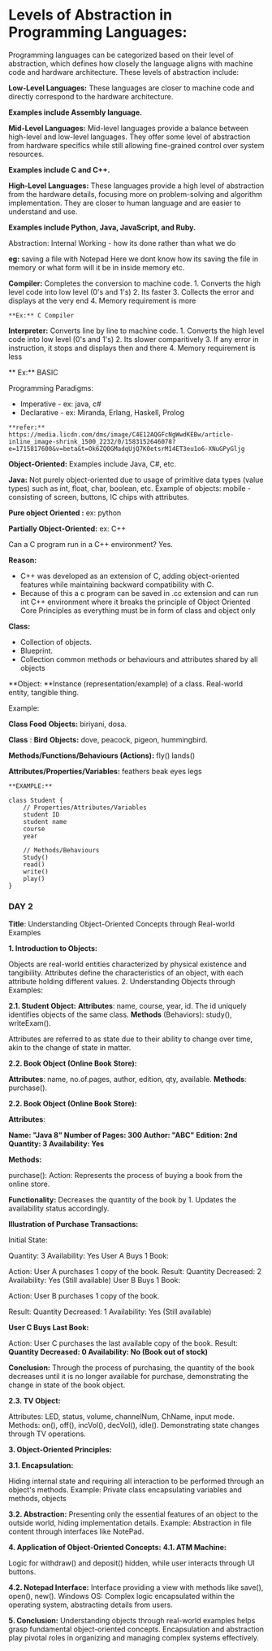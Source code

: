 # Levels of Abstraction in Programming Languages:

Programming languages can be categorized based on their level of abstraction, which defines how closely the language aligns with machine code and hardware architecture. These levels of abstraction include:

**Low-Level Languages:**
These languages are closer to machine code and directly correspond to the hardware architecture.

**Examples include Assembly language.**

**Mid-Level Languages:**
Mid-level languages provide a balance between high-level and low-level languages.
They offer some level of abstraction from hardware specifics while still allowing fine-grained control over system resources.

**Examples include C and C++.**

**High-Level Languages:**
These languages provide a high level of abstraction from the hardware details, focusing more on problem-solving and algorithm implementation.
They are closer to human language and are easier to understand and use.

**Examples include Python, Java, JavaScript, and Ruby.**

Abstraction: Internal Working - how its done rather than what we do

  **eg:** saving a file with Notepad 
      Here we dont know how its saving the file in memory or what form will it be in inside memory etc.

**Compiler:** Completes the conversion to machine code.
        1. Converts the high level code into low level (0's and 1's)
        2. Its faster
        3. Collects the error and displays at the very end
        4. Memory requirement is more

    **Ex:** C Compiler
    
**Interpreter:** Converts line by line to machine code.
        1. Converts the high level code into low level (0's and 1's)
        2. Its slower comparitively
        3. If any error in instruction, it stops and displays then and there
        4. Memory requirement is less

   ** Ex:** BASIC

Programming Paradigms:

 * Imperative - ex: java, c#
 * Declarative - ex: Miranda, Erlang, Haskell, Prolog

` **refer:** https://media.licdn.com/dms/image/C4E12AQGFcNgWwdKEBw/article-inline_image-shrink_1500_2232/0/1583152646078?e=1715817600&v=beta&t=Ok6ZQ0GMadqUjQ7K0etsrM14ET3eu1o6-XNuGPyGljg `


**Object-Oriented:** Examples include Java, C#, etc.

  **Java:**  Not purely object-oriented due to usage of primitive data types (value types) such as int, float, char, boolean, etc. Example of objects: mobile - consisting of screen, buttons, IC chips with attributes.

**Pure object Oriented :**     ex: python

**Partially Object-Oriented:**  ex: C++

Can a C program run in a C++ environment? Yes.

**Reason:**
+ C++ was developed as an extension of C, adding object-oriented features while maintaining backward compatibility with C.
+ Because of this a c program can be saved in .cc extension and can run int C++ environment where it breaks the principle of Object Oriented Core Principles as everything must be in form of class and object only

**Class:**
* Collection of  objects.
* Blueprint.
* Collection common methods or behaviours and attributes shared by all objects
  
**Object: **Instance (representation/example) of a class. Real-world entity, tangible thing.

Example:

**Class Food**
**Objects:** biriyani, dosa.

**Class** : **Bird**
**Objects:** dove, peacock, pigeon, hummingbird.

**Methods/Functions/Behaviours (Actions):**
fly()
lands()

**Attributes/Properties/Variables:**
feathers
beak
eyes
legs


```
**EXAMPLE:**

class Student {
    // Properties/Attributes/Variables
    student ID
    student name
    course
    year
    
    // Methods/Behaviours
    Study()
    read()
    write()
    play()
}
```
### DAY 2

**Title**: Understanding Object-Oriented Concepts through Real-world Examples

**1. Introduction to Objects:**

Objects are real-world entities characterized by physical existence and tangibility.
Attributes define the characteristics of an object, with each attribute holding different values.
2. Understanding Objects through Examples:

**2.1. Student Object:**
**Attributes**: name, course, year, id.
The id uniquely identifies objects of the same class.
**Methods** (Behaviors): study(), writeExam().

Attributes are referred to as state due to their ability to change over time, akin to the change of state in matter.

**2.2. Book Object (Online Book Store):**

**Attributes**: name, no.of.pages, author, edition, qty, available.
**Methods**: purchase().

**2.2. Book Object (Online Book Store):**

**Attributes**:

**Name: "Java 8"
Number of Pages: 300
Author: "ABC"
Edition: 2nd
Quantity: 3
Availability: Yes**

**Methods:**

purchase():
Action: Represents the process of buying a book from the online store.

**Functionality:**
Decreases the quantity of the book by 1.
Updates the availability status accordingly.

**Illustration of Purchase Transactions:**

Initial State:

Quantity: 3
Availability: Yes
User A Buys 1 Book:

Action: User A purchases 1 copy of the book.
Result:
Quantity Decreased: 2
Availability: Yes (Still available)
User B Buys 1 Book:

Action: User B purchases 1 copy of the book.

Result:
Quantity Decreased: 1
Availability: Yes (Still available)

**User C Buys Last Book:**

Action: User C purchases the last available copy of the book.
Result:
**Quantity Decreased: 0
Availability: No (Book out of stock)**

**Conclusion:**
Through the process of purchasing, the quantity of the book decreases until it is no longer available for purchase, demonstrating the change in state of the book object.

**2.3. TV Object:**

Attributes: LED, status, volume, channelNum, ChName, input mode.
Methods: on(), off(), incVol(), decVol(), idle().
Demonstrating state changes through TV operations.

**3. Object-Oriented Principles:**

**3.1. Encapsulation:**

Hiding internal state and requiring all interaction to be performed through an object's methods.
Example: Private class encapsulating variables and methods, objects 

**3.2. Abstraction:**
Presenting only the essential features of an object to the outside world, hiding implementation details.
Example: Abstraction in file content through interfaces like NotePad.

**4. Application of Object-Oriented Concepts:**
**4.1. ATM Machine:**

Logic for withdraw() and deposit() hidden, while user interacts through UI buttons.

**4.2. Notepad Interface:**
Interface providing a view with methods like save(), open(), new().
 Windows OS:
Complex logic encapsulated within the operating system, abstracting details from users.

**5. Conclusion:**
Understanding objects through real-world examples helps grasp fundamental object-oriented concepts.
Encapsulation and abstraction play pivotal roles in organizing and managing complex systems effectively.
